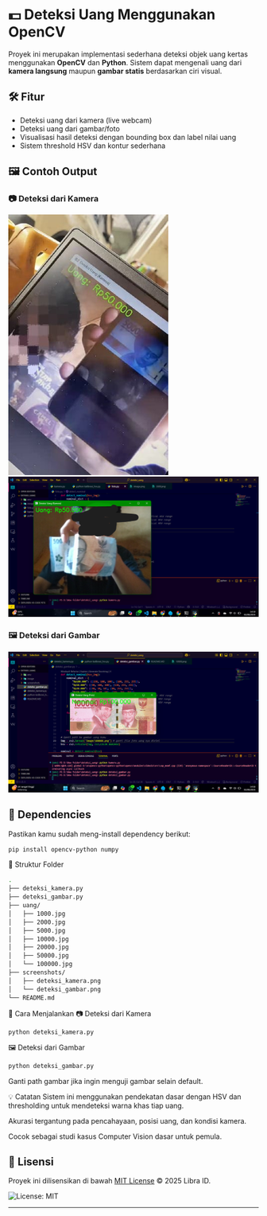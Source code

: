 # 💵 Deteksi Uang Menggunakan OpenCV

Proyek ini merupakan implementasi sederhana deteksi objek uang kertas menggunakan **OpenCV** dan **Python**. Sistem dapat mengenali uang dari **kamera langsung** maupun **gambar statis** berdasarkan ciri visual.

## 🛠️ Fitur

- Deteksi uang dari kamera (live webcam)
- Deteksi uang dari gambar/foto
- Visualisasi hasil deteksi dengan bounding box dan label nilai uang
- Sistem threshold HSV dan kontur sederhana

## 🖼️ Contoh Output

### 📷 Deteksi dari Kamera
![Kamera](screenshots/deteksi_kamera.jpg)
![Kamera](screenshots/deteksi_kamera.png)

### 🖼️ Deteksi dari Gambar
![Gambar](screenshots/deteksi_gambar.png)

## 🧰 Dependencies

Pastikan kamu sudah meng-install dependency berikut:

```bash
pip install opencv-python numpy
```
📁 Struktur Folder
```bash
.
├── deteksi_kamera.py
├── deteksi_gambar.py
├── uang/
│   ├── 1000.jpg
│   ├── 2000.jpg
│   ├── 5000.jpg
│   ├── 10000.jpg
│   ├── 20000.jpg
│   ├── 50000.jpg
│   └── 100000.jpg
├── screenshots/
│   ├── deteksi_kamera.png
│   └── deteksi_gambar.png
└── README.md
```

🚀 Cara Menjalankan
📷 Deteksi dari Kamera
```bash
python deteksi_kamera.py
```
🖼️ Deteksi dari Gambar
```bash
python deteksi_gambar.py
```
Ganti path gambar jika ingin menguji gambar selain default.

💡 Catatan
Sistem ini menggunakan pendekatan dasar dengan HSV dan thresholding untuk mendeteksi warna khas tiap uang.

Akurasi tergantung pada pencahayaan, posisi uang, dan kondisi kamera.

Cocok sebagai studi kasus Computer Vision dasar untuk pemula.

## 📄 Lisensi

Proyek ini dilisensikan di bawah [MIT License](LICENSE) © 2025 Libra ID.

![License: MIT](https://img.shields.io/badge/License-MIT-yellow.svg)

---


